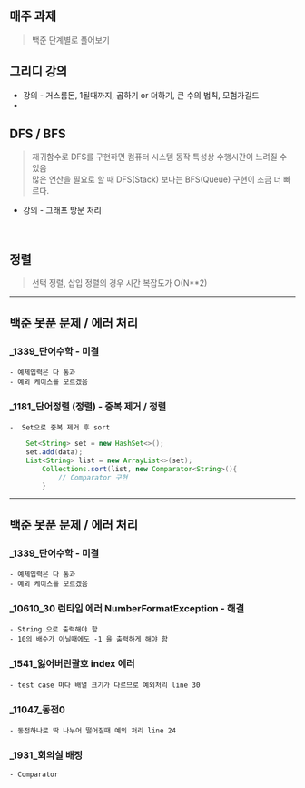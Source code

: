 ##  매주 과제
> 백준  단계별로 풀어보기 

## 그리디 강의
- 강의 - 거스름돈, 1될때까지, 곱하기 or 더하기, 큰 수의 법칙, 모험가길드
- 
## DFS / BFS
> 재귀함수로 DFS를 구현하면 컴퓨터 시스템 동작 특성상 수행시간이 느려질 수 있음 <br/>
> 많은 연산을 필요로 할 때 DFS(Stack) 보다는 BFS(Queue) 구현이 조금 더 빠르다.
- 강의 - 그래프 방문 처리
<br />

## 정렬
> 선택 정렬, 삽입 정렬의 경우 시간 복잡도가 O(N**2)
<hr/>

## 백준 못푼 문제 / 에러 처리

### _1339_단어수학 - 미결
    - 예제입력은 다 통과
    - 예외 케이스를 모르겠음

### _1181_단어정렬 (정렬) - 중복 제거 / 정렬
    -  Set으로 중복 제거 후 sort
```java
    Set<String> set = new HashSet<>();
    set.add(data);
    List<String> list = new ArrayList<>(set);
        Collections.sort(list, new Comparator<String>(){
            // Comparator 구현
        }
```

<hr/>

## 백준 못푼 문제 / 에러 처리
### _1339_단어수학 - 미결
    - 예제입력은 다 통과
    - 예외 케이스를 모르겠음 

### _10610_30 런타임 에러 NumberFormatException - 해결
    - String 으로 출력해야 함 
    - 10의 배수가 아닐때에도 -1 을 출력하게 해야 함
### _1541_잃어버린괄호 index 에러
    - test case 마다 배열 크기가 다르므로 예외처리 line 30
### _11047_동전0
    - 동전하나로 딱 나누어 떨어질때 예외 처리 line 24
### _1931_회의실 배정
    - Comparator
